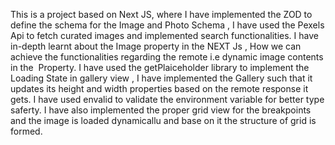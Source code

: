 This is a project based on Next JS, where I have implemented the ZOD to define the schema for the Image and Photo Schema , I have used the Pexels Api to fetch curated images and implemented search functionalities. I have in-depth learnt about the Image property in the
NEXT Js , How we can achieve the functionalities regarding the remote i.e dynamic image contents in the <Image> Property. I have used the getPlaiceholder library to implement the Loading State in gallery view , I have implemented the Gallery such that it updates its
height and width properties based on the remote response it gets. I have used envalid to validate the environment variable for better type saferty. I have also implemented the proper grid view for the breakpoints and the image is loaded dynamicallu and base on it the
structure of grid is formed.
